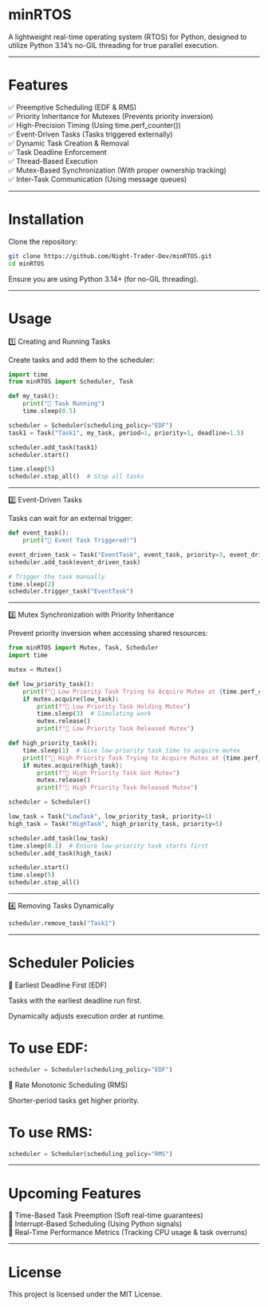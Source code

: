 # minRTOS

A lightweight real-time operating system (RTOS) for Python, designed to utilize Python 3.14’s no-GIL threading for true parallel execution.


---

# Features

✅ Preemptive Scheduling (EDF & RMS)<br>
✅ Priority Inheritance for Mutexes (Prevents priority inversion)<br>
✅ High-Precision Timing (Using time.perf_counter())<br>
✅ Event-Driven Tasks (Tasks triggered externally)<br>
✅ Dynamic Task Creation & Removal<br>
✅ Task Deadline Enforcement<br>
✅ Thread-Based Execution<br>
✅ Mutex-Based Synchronization (With proper ownership tracking)<br>
✅ Inter-Task Communication (Using message queues)<br>


---

# Installation

Clone the repository:
```bash
git clone https://github.com/Night-Trader-Dev/minRTOS.git
cd minRTOS
```
Ensure you are using Python 3.14+ (for no-GIL threading).


---

# Usage

1️⃣ Creating and Running Tasks

Create tasks and add them to the scheduler:
```python
import time
from minRTOS import Scheduler, Task

def my_task():
    print("🔧 Task Running")
    time.sleep(0.5)

scheduler = Scheduler(scheduling_policy="EDF")
task1 = Task("Task1", my_task, period=1, priority=1, deadline=1.5)

scheduler.add_task(task1)
scheduler.start()

time.sleep(5)
scheduler.stop_all()  # Stop all tasks
```

---

2️⃣ Event-Driven Tasks

Tasks can wait for an external trigger:
```python
def event_task():
    print("🔔 Event Task Triggered!")

event_driven_task = Task("EventTask", event_task, priority=3, event_driven=True)
scheduler.add_task(event_driven_task)

# Trigger the task manually
time.sleep(2)
scheduler.trigger_task("EventTask")
```

---

3️⃣ Mutex Synchronization with Priority Inheritance

Prevent priority inversion when accessing shared resources:
```python
from minRTOS import Mutex, Task, Scheduler
import time

mutex = Mutex()

def low_priority_task():
    print(f"🔵 Low Priority Task Trying to Acquire Mutex at {time.perf_counter():.4f}")
    if mutex.acquire(low_task):
        print(f"🔵 Low Priority Task Holding Mutex")
        time.sleep(3)  # Simulating work
        mutex.release()
        print(f"🔵 Low Priority Task Released Mutex")

def high_priority_task():
    time.sleep(1)  # Give low-priority task time to acquire mutex
    print(f"🔴 High Priority Task Trying to Acquire Mutex at {time.perf_counter():.4f}")
    if mutex.acquire(high_task):
        print(f"🔴 High Priority Task Got Mutex")
        mutex.release()
        print(f"🔴 High Priority Task Released Mutex")

scheduler = Scheduler()

low_task = Task("LowTask", low_priority_task, priority=1)
high_task = Task("HighTask", high_priority_task, priority=5)

scheduler.add_task(low_task)
time.sleep(0.1)  # Ensure low-priority task starts first
scheduler.add_task(high_task)

scheduler.start()
time.sleep(5)
scheduler.stop_all()
```

---

4️⃣ Removing Tasks Dynamically
```python
scheduler.remove_task("Task1")
```

---

# Scheduler Policies

 🔹 Earliest Deadline First (EDF)<br>

Tasks with the earliest deadline run first.<br>

Dynamically adjusts execution order at runtime.


# To use EDF:
```python
scheduler = Scheduler(scheduling_policy="EDF")
```
 🔹 Rate Monotonic Scheduling (RMS)<br>

Shorter-period tasks get higher priority.


# To use RMS:
```python
scheduler = Scheduler(scheduling_policy="RMS")
```

---

# Upcoming Features

🚀 Time-Based Task Preemption (Soft real-time guarantees)<br>
🚀 Interrupt-Based Scheduling (Using Python signals)<br>
🚀 Real-Time Performance Metrics (Tracking CPU usage & task overruns)<br>


---

# License

This project is licensed under the MIT License.



